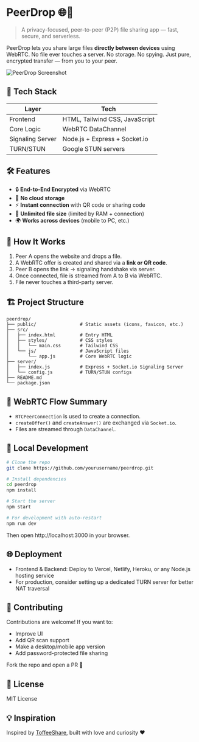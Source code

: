 # PeerDrop 🌐💨

> A privacy-focused, peer-to-peer (P2P) file sharing app — fast, secure, and serverless.

PeerDrop lets you share large files **directly between devices** using WebRTC. No file ever touches a server. No storage. No spying. Just pure, encrypted transfer — from you to your peer.

![PeerDrop Screenshot](https://via.placeholder.com/800x400?text=PeerDrop+Screenshot)

## 🔧 Tech Stack

| Layer | Tech |
|------|------|
| Frontend | HTML, Tailwind CSS, JavaScript |
| Core Logic | WebRTC DataChannel |
| Signaling Server | Node.js + Express + Socket.io |
| TURN/STUN | Google STUN servers |

## 🛠 Features

- 🔒 **End-to-End Encrypted** via WebRTC
- 🚫 **No cloud storage**
- ⚡ **Instant connection** with QR code or sharing code
- 📁 **Unlimited file size** (limited by RAM + connection)
- 🌍 **Works across devices** (mobile to PC, etc.)

## 🚀 How It Works

1. Peer A opens the website and drops a file.
2. A WebRTC offer is created and shared via a **link or QR code**.
3. Peer B opens the link → signaling handshake via server.
4. Once connected, file is streamed from A to B via WebRTC.
5. File never touches a third-party server.

## 🏗️ Project Structure

```
peerdrop/
├── public/                # Static assets (icons, favicon, etc.)
├── src/
│   ├── index.html         # Entry HTML
│   ├── styles/            # CSS styles
│   │   └── main.css       # Tailwind CSS
│   └── js/                # JavaScript files
│       └── app.js         # Core WebRTC logic
├── server/
│   ├── index.js           # Express + Socket.io Signaling Server
│   └── config.js          # TURN/STUN configs
├── README.md
└── package.json
```

## 🧠 WebRTC Flow Summary

- `RTCPeerConnection` is used to create a connection.
- `createOffer()` and `createAnswer()` are exchanged via `Socket.io`.
- Files are streamed through `DataChannel`.

## 🧪 Local Development

```bash
# Clone the repo
git clone https://github.com/yourusername/peerdrop.git

# Install dependencies
cd peerdrop
npm install

# Start the server
npm start

# For development with auto-restart
npm run dev
```

Then open http://localhost:3000 in your browser.

## 🌐 Deployment

- Frontend & Backend: Deploy to Vercel, Netlify, Heroku, or any Node.js hosting service
- For production, consider setting up a dedicated TURN server for better NAT traversal

## 🤝 Contributing

Contributions are welcome! If you want to:
- Improve UI
- Add QR scan support
- Make a desktop/mobile app version
- Add password-protected file sharing

Fork the repo and open a PR 🚀

## 📜 License

MIT License

## 💡 Inspiration

Inspired by [ToffeeShare](https://toffeeshare.com), built with love and curiosity ❤️
